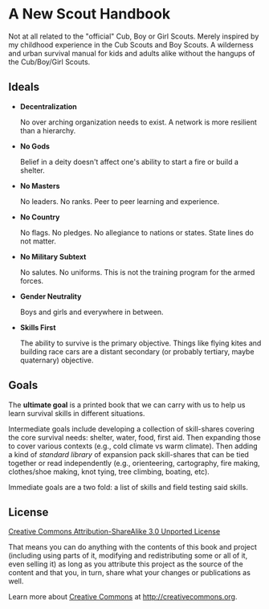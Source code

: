 # A New Scout Handbook
Not at all related to the "official" Cub, Boy or Girl Scouts. Merely inspired by my childhood experience in the Cub Scouts and Boy Scouts. A wilderness and urban survival manual for kids and adults alike without the hangups of the Cub/Boy/Girl Scouts.

## Ideals
* **Decentralization**

  No over arching organization needs to exist. A network is more resilient than a hierarchy.

* **No Gods**

  Belief in a deity doesn't affect one's ability to start a fire or build a shelter.

* **No Masters**

  No leaders. No ranks. Peer to peer learning and experience.

* **No Country**

  No flags. No pledges. No allegiance to nations or states. State lines do not matter.

* **No Military Subtext**

  No salutes. No uniforms. This is not the training program for the armed forces.

* **Gender Neutrality**

  Boys and girls and everywhere in between.

* **Skills First**

  The ability to survive is the primary objective. Things like flying kites and building race cars are a distant secondary (or probably tertiary, maybe quaternary) objective.

## Goals
The **ultimate goal** is a printed book that we can carry with us to help us learn survival skills in different situations.

Intermediate goals include developing a collection of skill-shares covering the core survival needs: shelter, water, food, first aid. Then expanding those to cover various contexts (e.g., cold climate vs warm climate). Then adding a kind of *standard library* of expansion pack skill-shares that can be tied together or read independently (e.g., orienteering, cartography, fire making, clothes/shoe making, knot tying, tree climbing, boating, etc).

Immediate goals are a two fold: a list of skills and field testing said skills.

## License
[Creative Commons Attribution-ShareAlike 3.0 Unported License](http://creativecommons.org/licenses/by-sa/3.0/ "license")

That means you can do anything with the contents of this book and project (including using parts of it, modifying and redistributing some or all of it, even selling it) as long as you attribute this project as the source of the content and that you, in turn, share what your changes or publications as well.

Learn more about [Creative Commons](http://creativecommons.org) at http://creativecommons.org.
